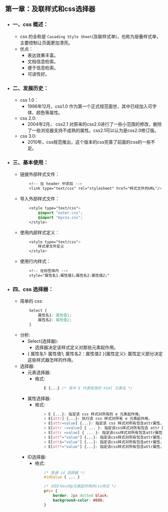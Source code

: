 ## 第一章：及联样式和css选择器
- ### 一、css 概述：
    - css 的全称是 `Casading Style Sheet`(及联样式单)，也称为层叠样式单，主要控制让页面更加漂亮。
    - 优点：
        - 表达效果丰富。
        - 文档信息检索。
        - 便于信息检索。
        - 可读性好。

- ### 二、发展历史：
    - css 1.0：
        - 1996年12月，css1.0 作为第一个正式规范面世，其中已经加入可字体、颜色等属性。
    - css 2.0:
        - 2004年2月， css2.1 对原来的css2.0进行了一些小范围的修改，删除了一些浏览器支持不成熟的属性。css2.1可以认为是css2.0修订版。
    - css 3.0:
        - 2010年，css规范推出，这个版本的css完善了前面的css的一些不足。

- ### 三、基本使用：
    - 链接外部样式文件：
        ```css
            <!-- 在 header 中添加 -->
            <link type="text/css" rel="stylesheet" href="样式文件的URL"/>
        ```
    - 导入外部样式文件：
        ```css
            <style type="text/css">
                @import "outer.css";
                @import "mycss.css";
            </style>
        ```
    - 使用内部样式定义：
        ```css
            <style type="text/css">
                样式单文件定义
            </style>
        ```
    - 使用行内样式：
        ```css
            <!-- 在标签体内 -->
            style="属性名1:属性值1;属性名2:属性值2;"
        ```

- ### 四、css 选择器：
    - 简单的 css:
        ```css
            Select {
                属性名1: 属性值1;
                属性名2: 属性值2;
            }
        ```
    - 分析:
        - Select(选择器):
            - 选择器决定该样式定义对那些元素起作用。
        - { 属性名1: 属性值1; 属性名2：属性值2 }(属性定义): 属性定义部分决定这些样式器怎样的作用。
    - 选择器:
        - 元素选择器:
            - 格式:
                ```css
                    E {...} /* 其中 E 代表有效的 html 元素名 */
                ```
        - 属性选择器:
            - 格式:
                ```css
                    > E {...}: 指定该 css 样式对所有的 e 元素起作用。
                    > E[attr] {...}: 执行该 css 样式对所有 e 元素起作用。
                    > E[attr=value] {...}: 指定该 css 样式对所有包含attr属性，且attr属性为value的 e 元素起作用。
                    > E[attr ~=value] { ... }: 指定该css样式对所有包含 attr 属性，且attr属性的值为空格隔开的系列值，其中某个值为value的e元素起作用。
                    > E[attr =value] { ... }: 指定该css样式对所有包含attr属性，且attr属性的值为以连字符分隔的系列值，其中第一个值为value的tag元素起作用。
                    > E[att^="value"] {...}: 指定该css样式对所有包含attr属性，且attr的属性值为以value开头的字符串的e元素起作用。
                    > E[att$="value"] {...}: 指定该css样式对所有包含attr属性，且attr属性的值为以value结尾的字符串的e元素起作用。
                    > E[att*="value"] {...}: 指定该css样式对所有包含attr属性，且attr属性的值为包含value的字符串的e元素起作用。
                ```
        - ID选择器:
            - 格式:
                ```css
                    /* 普通 id 选择器 */
                    #idValue { ... }

                    /* 对ID为xx的p元素起作用的css样式 */
                    p#xx {
                        border: 2px dotted black;
                        background-color: #888;
                    }
                ```